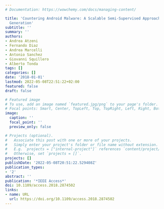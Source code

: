 ```yaml
---
# Documentation: https://wowchemy.com/docs/managing-content/

title: 'Countering Android Malware: A Scalable Semi-Supervised Approach for Family-Signature
  Generation'
subtitle: ''
summary: ''
authors:
- Andrea Atzeni
- Fernando Diaz
- Andrea Marcelli
- Antonio Sanchez
- Giovanni Squillero
- Alberto Tonda
tags: []
categories: []
date: '2018-01-01'
lastmod: 2022-05-08T22:51:22+02:00
featured: false
draft: false

# Featured image
# To use, add an image named `featured.jpg/png` to your page's folder.
# Focal points: Smart, Center, TopLeft, Top, TopRight, Left, Right, BottomLeft, Bottom, BottomRight.
image:
  caption: ''
  focal_point: ''
  preview_only: false

# Projects (optional).
#   Associate this post with one or more of your projects.
#   Simply enter your project's folder or file name without extension.
#   E.g. `projects = ["internal-project"]` references `content/project/deep-learning/index.md`.
#   Otherwise, set `projects = []`.
projects: []
publishDate: '2022-05-08T20:51:22.529408Z'
publication_types:
- '2'
abstract: ''
publication: '*IEEE Access*'
doi: 10.1109/access.2018.2874502
links:
- name: URL
  url: https://doi.org/10.1109/access.2018.2874502
---
```

